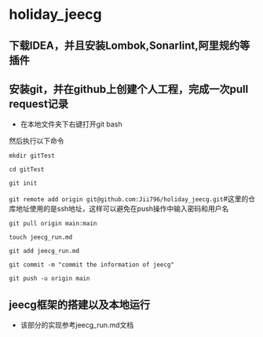 # holiday_jeecg
## 下载IDEA，并且安装Lombok,Sonarlint,阿里规约等插件
## 安装git，并在github上创建个人工程，完成一次pull request记录
-  在本地文件夹下右键打开git bash

然后执行以下命令

`mkdir gitTest`

`cd gitTest`

`git init`

`git remote add origin git@github.com:Jii796/holiday_jeecg.git`#这里的仓库地址使用的是ssh地址，这样可以避免在push操作中输入密码和用户名

`git pull origin main:main`

`touch jeecg_run.md`

`git add jeecg_run.md`

`git commit -m "commit the information of jeecg"`

`git push -u origin main`

## jeecg框架的搭建以及本地运行
-  该部分的实现参考jeecg_run.md文档
